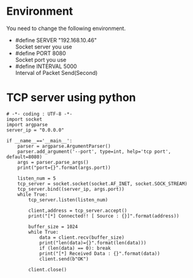 # Environment
You need to change the following environment.

- #define SERVER          "192.168.10.46"    
Socket server you use   
- #define PORT            8080   
Socket port you use   
- #define INTERVAL        5000   
Interval of Packet Send(Second)   


# TCP server using python
```
# -*- coding : UTF-8 -*-
import socket
import argparse
server_ip = "0.0.0.0"

if __name__=='__main__':
    parser = argparse.ArgumentParser()
    parser.add_argument('--port', type=int, help='tcp port', default=8080)
    args = parser.parse_args()
    print("port={}".format(args.port))

    listen_num = 5
    tcp_server = socket.socket(socket.AF_INET, socket.SOCK_STREAM)
    tcp_server.bind((server_ip, args.port))
    while True:
        tcp_server.listen(listen_num)

        client,address = tcp_server.accept()
        print("[*] Connected!! [ Source : {}]".format(address))

        buffer_size = 1024
        while True:
            data = client.recv(buffer_size)
            print("len(data)={}".format(len(data)))
            if (len(data) == 0): break
            print("[*] Received Data : {}".format(data))
            client.send(b"OK")

        client.close()
```
